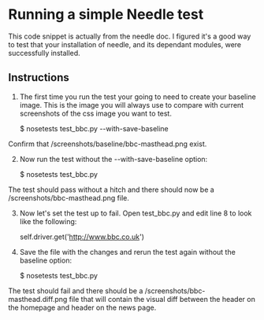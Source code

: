 Running a simple Needle test
============================
This code snippet is actually from the needle doc. I figured it's a good way to test that your installation of
needle, and its dependant modules, were successfully installed.

Instructions
------------
1) The first time you run the test your going to need to create your baseline image. This is the image you will always use to compare with current screenshots of the css image you want to test.

    $ nosetests test_bbc.py --with-save-baseline

Confirm that /screenshots/baseline/bbc-masthead.png exist.

2) Now run the test without the --with-save-baseline option:

    $ nosetests test_bbc.py

The test should pass without a hitch and there should now be a /screenshots/bbc-masthead.png file.

3) Now let's set the test up to fail. Open test_bbc.py and edit line 8 to look like the following:

    self.driver.get('http://www.bbc.co.uk')

4) Save the file with the changes and rerun the test again without the baseline option:

    $ nosetests test_bbc.py

The test should fail and there should be a /screenshots/bbc-masthead.diff.png file that will contain the visual diff between the header on the homepage and header on the news page.
